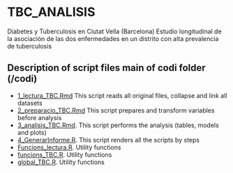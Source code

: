 # TBC_ANALISIS
Diabetes y Tuberculosis en Ciutat Vella (Barcelona)  Estudio longitudinal de la asociación de las dos enfermedades en un distrito con alta prevalencia de tuberculosis

## Description of script files main of codi folder (/codi)
 
- [1_lectura_TBC.Rmd](./codi/1_lectura_TBC.Rmd) This script reads all original files, collapse and link all datasets
- [2_preparacio_TBC.Rmd](./codi/2_preparacio_TBC.Rmd) This script prepares and transform variables before analysis
- [3_analisis_TBC.Rmd](./codi/3_analisis_TBC.Rmd). This script performs the analysis (tables, models and plots)
- [4_GenerarInforme.R](./codi/4_GenerarInforme.R). This script renders all the scripts by steps
- [Funcions_lectura.R](./codi/Funcions_lectura.R). Utility functions
- [funcions_TBC.R](./codi/funcions_TBC.R). Utility functions 
- [global_TBC.R](./codi/global_TBC.R). Utility functions
